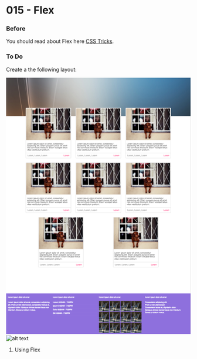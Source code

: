 # 015 - Flex

### Before 
You should read about Flex here [CSS Tricks][1].

### To Do

Create a the following layout:

![alt text](solved/desktop.jpg)
![alt text](solved/table.jpg)

1. Using Flex

 [1]: https://css-tricks.com/snippets/css/a-guide-to-flexbox/
